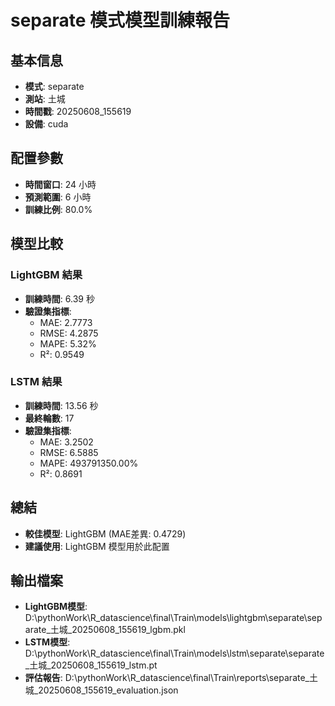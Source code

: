 
# separate 模式模型訓練報告

## 基本信息
- **模式**: separate
- **測站**: 土城
- **時間戳**: 20250608_155619
- **設備**: cuda

## 配置參數
- **時間窗口**: 24 小時
- **預測範圍**: 6 小時
- **訓練比例**: 80.0%

## 模型比較

### LightGBM 結果

- **訓練時間**: 6.39 秒
- **驗證集指標**:
  - MAE: 2.7773
  - RMSE: 4.2875
  - MAPE: 5.32%
  - R²: 0.9549

### LSTM 結果

- **訓練時間**: 13.56 秒
- **最終輪數**: 17
- **驗證集指標**:
  - MAE: 3.2502
  - RMSE: 6.5885
  - MAPE: 493791350.00%
  - R²: 0.8691

## 總結

- **較佳模型**: LightGBM (MAE差異: 0.4729)
- **建議使用**: LightGBM 模型用於此配置


## 輸出檔案
- **LightGBM模型**: D:\pythonWork\R_datascience\final\Train\models\lightgbm\separate\separate_土城_20250608_155619_lgbm.pkl
- **LSTM模型**: D:\pythonWork\R_datascience\final\Train\models\lstm\separate\separate_土城_20250608_155619_lstm.pt
- **評估報告**: D:\pythonWork\R_datascience\final\Train\reports\separate_土城_20250608_155619_evaluation.json
